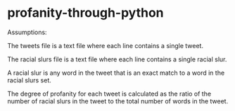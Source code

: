 # profanity-through-python

Assumptions:

The tweets file is a text file where each line contains a single tweet.

The racial slurs file is a text file where each line contains a single racial slur.

A racial slur is any word in the tweet that is an exact match to a word in the racial slurs set.

The degree of profanity for each tweet is calculated as the ratio of the number of racial slurs in the tweet to the total number of words in the tweet.
